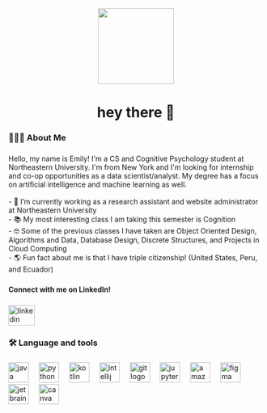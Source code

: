 <div align="center">
  <img height="150" src="https://s1.1zoom.me/big7/474/USA_Rivers_Bridges_429244.jpg"  />
</div>

###

<h1 align="center">hey there 👋</h1>

###

<h3 align="left">👩🏽‍💻  About Me</h3>

###

<p align="left">Hello, my name is Emily! I'm a CS and Cognitive Psychology student at Northeastern University. I'm from New York and I'm looking for internship and co-op opportunities as a data scientist/analyst. My degree has a focus on artificial intelligence and machine learning as well.<br><br>- 🔭 I’m currently working as a research assistant and website administrator at Northeastern University<br>- 📚 My most interesting class I am taking this semester is Cognition<br>- 🤓 Some of the previous classes I have taken are Object Oriented Design, Algorithms and Data, Database Design, Discrete Structures, and Projects in Cloud Computing<br>- 🌎 Fun fact about me is that I have triple citizenship! (United States, Peru, and Ecuador)</p>

###

<h4 align="left">Connect with me on LinkedIn!</h4>

###

<div align="left">
  <a href="www.linkedin.com/in/emily-inga" target="_blank">
    <img src="https://raw.githubusercontent.com/maurodesouza/profile-readme-generator/master/src/assets/icons/social/linkedin/default.svg" width="52" height="40" alt="linkedin logo"  />
  </a>
</div>

###

<h3 align="left">🛠 Language and tools</h3>

###

<div align="left">
  <img src="https://cdn.jsdelivr.net/gh/devicons/devicon/icons/java/java-original.svg" height="40" alt="java logo"  />
  <img width="12" />
  <img src="https://cdn.jsdelivr.net/gh/devicons/devicon/icons/python/python-original.svg" height="40" alt="python logo"  />
  <img width="12" />
  <img src="https://cdn.jsdelivr.net/gh/devicons/devicon/icons/kotlin/kotlin-original.svg" height="40" alt="kotlin logo"  />
  <img width="12" />
  <img src="https://cdn.jsdelivr.net/gh/devicons/devicon/icons/intellij/intellij-original.svg" height="40" alt="intellij logo"  />
  <img width="12" />
  <img src="https://cdn.jsdelivr.net/gh/devicons/devicon/icons/git/git-original.svg" height="40" alt="git logo"  />
  <img width="12" />
  <img src="https://cdn.jsdelivr.net/gh/devicons/devicon/icons/jupyter/jupyter-original.svg" height="40" alt="jupyter logo"  />
  <img width="12" />
  <img src="https://cdn.jsdelivr.net/gh/devicons/devicon/icons/amazonwebservices/amazonwebservices-line-wordmark.svg" height="40" alt="amazonwebservices logo"  />
  <img width="12" />
  <img src="https://cdn.jsdelivr.net/gh/devicons/devicon/icons/figma/figma-original.svg" height="40" alt="figma logo"  />
  <img width="12" />
  <img src="https://cdn.jsdelivr.net/gh/devicons/devicon/icons/jetbrains/jetbrains-original.svg" height="40" alt="jetbrains logo"  />
  <img width="12" />
  <img src="https://cdn.jsdelivr.net/gh/devicons/devicon/icons/canva/canva-original.svg" height="40" alt="canva logo"  />
</div>

###
